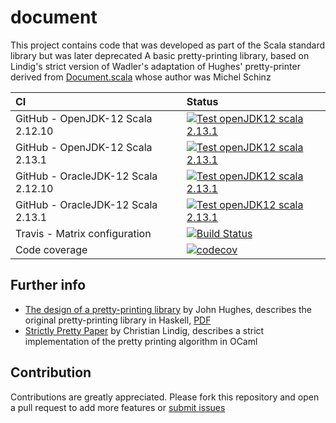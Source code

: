 # document

This project contains code that was developed as part of the Scala standard library but was later deprecated
A basic pretty-printing library, based on Lindig's strict version of Wadler's adaptation of Hughes' pretty-printer derived from [Document.scala](https://github.com/scala/scala/blob/v2.11.8/src/library/scala/text/Document.scala) whose author was Michel Schinz

|CI|Status|
|:---|:---|
|GitHub - OpenJDK-12 Scala 2.12.10|[![Test openJDK12 scala 2.13.1](https://github.com/weso/document/workflows/test%20openJDK-12%20Scala-2.12.10/badge.svg)]()|
|GitHub - OpenJDK-12 Scala 2.13.1|[![Test openJDK12 scala 2.13.1](https://github.com/weso/document/workflows/test%20openJDK-12%20Scala-2.13.1/badge.svg)]()|
|GitHub - OracleJDK-12 Scala 2.12.10|[![Test openJDK12 scala 2.13.1](https://github.com/weso/document/workflows/test%20oracleJDK-12%20Scala-2.12.10/badge.svg)]()|
|GitHub - OracleJDK-12 Scala 2.13.1|[![Test openJDK12 scala 2.13.1](https://github.com/weso/document/workflows/test%20oracleJDK-12%20Scala-2.13.1/badge.svg)]()|
|Travis - Matrix configuration|[![Build Status](https://travis-ci.org/weso/document.svg?branch=master)](https://travis-ci.org/weso/document)
|Code coverage|[![codecov](https://codecov.io/gh/weso/document/branch/master/graph/badge.svg)](https://codecov.io/gh/weso/document)|

## Further info

* [The design of a pretty-printing library](http://www.cse.chalmers.se/~rjmh/Papers/pretty.html) by John Hughes, describes the original pretty-printing library in Haskell, [PDF](http://belle.sourceforge.net/doc/hughes95design.pdf)
* [Strictly Pretty Paper](https://lindig.github.io/papers/strictly-pretty-2000.pdf) by Christian Lindig, describes a strict implementation of the pretty printing algorithm in OCaml

## Contribution

Contributions are greatly appreciated.
Please fork this repository and open a pull request to add more features or [submit issues](https://github.com/weso/document/issues)
